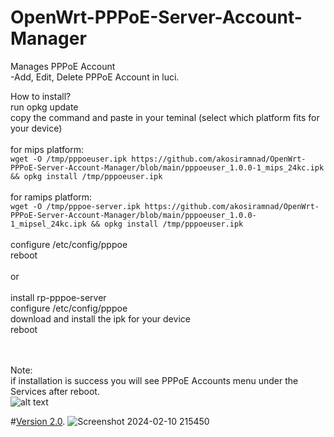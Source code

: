 # OpenWrt-PPPoE-Server-Account-Manager
Manages PPPoE Account<br/>
-Add, Edit, Delete PPPoE Account in luci.

How to install?<br/>
run opkg update<br/>
copy the command and paste in your teminal (select which platform fits for your device) <br/>
<br/>
for mips platform:<br/>
```wget -O /tmp/pppoeuser.ipk https://github.com/akosiramnad/OpenWrt-PPPoE-Server-Account-Manager/blob/main/pppoeuser_1.0.0-1_mips_24kc.ipk && opkg install /tmp/pppoeuser.ipk```<br/>
<br/>
for ramips platform:<br/>
```wget -O /tmp/pppoe-server.ipk https://github.com/akosiramnad/OpenWrt-PPPoE-Server-Account-Manager/blob/main/pppoeuser_1.0.0-1_mipsel_24kc.ipk && opkg install /tmp/pppoeuser.ipk```<br/>
<br/>
configure /etc/config/pppoe<br/>
reboot<br/>
<br/>
or<br/>
<br/>
install rp-pppoe-server<br/>
configure /etc/config/pppoe<br/>
download and install the ipk for your device<br/>
reboot<br/>
<br/>
<br/>

Note:<br/>
if installation is success you will see PPPoE Accounts menu under the Services after reboot.<br/>
![alt text](https://github.com/akosiramnad/OpenWrt-PPPoE-Server-Account-Manager/blob/main/sample.png?raw=true)


 #[Version 2.0]([https://github.com/akosiramnad/OpenWrt-PPPoE-Server-Account-Manager/releases/download/pppoe-user/pppoeuser_v2.0.ipk](https://github.com/akosiramnad/OpenWrt-PPPoE-Server-Account-Manager/releases/tag/pppoeuser_v2)https://github.com/akosiramnad/OpenWrt-PPPoE-Server-Account-Manager/releases/tag/pppoeuser_v2).
![Screenshot 2024-02-10 215450](https://github.com/akosiramnad/OpenWrt-PPPoE-Server-Account-Manager/assets/67589626/f7847fc0-06e2-41c6-86ee-065a453c5521)
